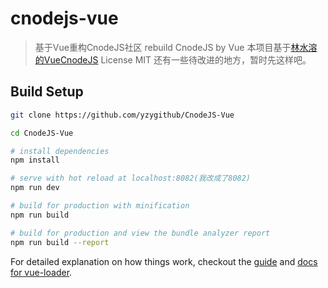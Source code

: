 # cnodejs-vue

> 基于Vue重构CnodeJS社区
> rebuild CnodeJS by Vue
> 本项目基于[林水溶的VueCnodeJS](https://github.com/shuiRong/VueCnodeJS) License MIT
> 还有一些待改进的地方，暂时先这样吧。
## Build Setup

``` bash
git clone https://github.com/yzygithub/CnodeJS-Vue

cd CnodeJS-Vue

# install dependencies
npm install

# serve with hot reload at localhost:8082(我改成了8082)
npm run dev

# build for production with minification
npm run build

# build for production and view the bundle analyzer report
npm run build --report
```

For detailed explanation on how things work, checkout the [guide](http://vuejs-templates.github.io/webpack/) and [docs for vue-loader](http://vuejs.github.io/vue-loader).



